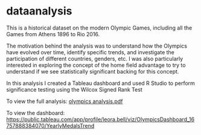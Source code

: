 # dataanalysis

This is a historical dataset on the modern Olympic Games, including all the Games from Athens 1896 to Rio 2016. 

The motivation behind the analysis was to understand how the Olympics have evolved over time, identify specific trends, and investigate the participation of different countries, genders, etc. I was also particularly interested in exploring the concept of the home field advantage to try to understand if we see statistically significant backing for this concept. 

In this analysis I created a Tableau dashboard and used R Studio to perform significance testing using the Wilcox Signed Rank Test

To view the full analysis:
[olympics analysis.pdf](https://github.com/lbell112295/OlympicsAnalysis/files/10824189/olympics.analysis.pdf)

To view the dashboard: 
https://public.tableau.com/app/profile/leora.bell/viz/OlympicsDashboard_16757888384070/YearlyMedalsTrend
